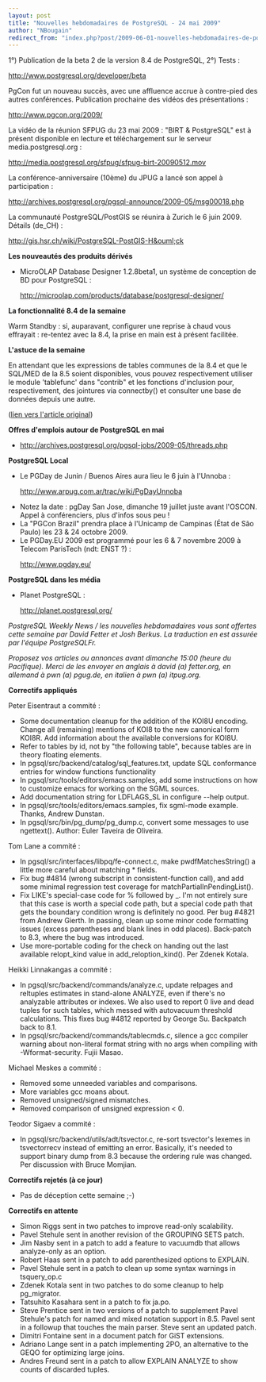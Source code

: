 ```yaml
---
layout: post
title: "Nouvelles hebdomadaires de PostgreSQL - 24 mai 2009"
author: "NBougain"
redirect_from: "index.php?post/2009-06-01-nouvelles-hebdomadaires-de-postgresql-24-mai-2009 "
---
```



<p>1&deg;) Publication de la beta 2 de la version 8.4 de PostgreSQL, 2&deg;) Tests&nbsp;: 

<a target="_blank" href="http://www.postgresql.org/developer/beta">http://www.postgresql.org/developer/beta</a></p>

<p>PgCon fut un nouveau succ&egrave;s, avec une affluence accrue &agrave; contre-pied des autres conf&eacute;rences. Publication prochaine des vid&eacute;os des pr&eacute;sentations&nbsp;: 

<a target="_blank" href="http://www.pgcon.org/2009/">http://www.pgcon.org/2009/</a></p>

<p>La vid&eacute;o de la r&eacute;union SFPUG du 23 mai 2009&nbsp;: "BIRT &amp; PostgreSQL" est &agrave; pr&eacute;sent disponible en lecture et t&eacute;l&eacute;chargement sur le serveur media.postgresql.org&nbsp;: 

<a target="_blank" href="http://media.postgresql.org/sfpug/sfpug-birt-20090512.mov">http://media.postgresql.org/sfpug/sfpug-birt-20090512.mov</a></p>

<p>La conf&eacute;rence-anniversaire (10&egrave;me) du JPUG a lanc&eacute; son appel &agrave; participation&nbsp;: 

<a target="_blank" href="http://archives.postgresql.org/pgsql-announce/2009-05/msg00018.php">http://archives.postgresql.org/pgsql-announce/2009-05/msg00018.php</a></p>

<p>La communaut&eacute; PostgreSQL/PostGIS se r&eacute;unira &agrave; Zurich le 6 juin 2009. D&eacute;tails (de_CH)&nbsp;: 

<a target="_blank" href="http://gis.hsr.ch/wiki/PostgreSQL-PostGIS-H%C3%B6ck">http://gis.hsr.ch/wiki/PostgreSQL-PostGIS-H&ouml;ck</a></p>

<p><strong>Les nouveaut&eacute;s des produits d&eacute;riv&eacute;s</strong></p>

<ul>

<li>MicroOLAP Database Designer 1.2.8beta1, un syst&egrave;me de conception de BD pour PostgreSQL&nbsp;: 

<a target="_blank" href="http://microolap.com/products/database/postgresql-designer/">http://microolap.com/products/database/postgresql-designer/</a></li>

</ul>

<p><strong>La fonctionnalit&eacute; 8.4 de la semaine</strong></p>

<p>Warm Standby&nbsp;: si, auparavant, configurer une reprise &agrave; chaud vous effrayait&nbsp;: re-tentez avec la 8.4, la prise en main est &agrave; pr&eacute;sent facilit&eacute;e.</p>

<p><strong>L'astuce de la semaine</strong></p>

<p>En attendant que les expressions de tables communes de la 8.4 et que le SQL/MED de la 8.5 soient disponibles, vous pouvez respectivement utiliser le module 'tablefunc' dans "contrib" et les fonctions d'inclusion pour, respectivement, des jointures via connectby() et consulter une base de donn&eacute;es depuis une autre.</p>

<p>(<a target="_blank" href="http://www.postgresql.org/community/weeklynews/pwn20090524">lien vers l'article original</a>)</p>

<!--more-->


<p><strong>Offres d'emplois autour de PostgreSQL en mai</strong></p>

<ul>

<li><a target="_blank" href="http://archives.postgresql.org/pgsql-jobs/2009-05/threads.php">http://archives.postgresql.org/pgsql-jobs/2009-05/threads.php</a></li>

</ul>

<p><strong>PostgreSQL Local</strong></p>

<ul>

<li>Le PGDay de Junin / Buenos Aires aura lieu le 6 juin &agrave; l'Unnoba&nbsp;: 

<a target="_blank" href="http://www.arpug.com.ar/trac/wiki/PgDayUnnoba">http://www.arpug.com.ar/trac/wiki/PgDayUnnoba</a></li>

<li>Notez la date&nbsp;: pgDay San Jose, dimanche 19 juillet juste avant l'OSCON. Appel &agrave; conf&eacute;renciers, plus d'infos sous peu&nbsp;!</li>

<li>La "PGCon Brazil" prendra place &agrave; l'Unicamp de Campinas (&Eacute;tat de S&atilde;o Paulo) les 23 &amp; 24 octobre 2009.</li>

<li>Le PGDay.EU 2009 est programm&eacute; pour les 6 &amp; 7 novembre 2009 &agrave; Telecom ParisTech (ndt: ENST ?)&nbsp;: 

<a target="_blank" href="http://www.pgday.eu/">http://www.pgday.eu/</a></li>

</ul>

<p><strong>PostgreSQL dans les m&eacute;dia</strong></p>

<ul>

<li>Planet PostgreSQL&nbsp;: 

<a target="_blank" href="http://planet.postgresql.org/">http://planet.postgresql.org/</a></li>

</ul>

<p><i>PostgreSQL Weekly News / les nouvelles hebdomadaires vous sont offertes cette semaine par David Fetter et Josh Berkus. La traduction en est assur&eacute;e par l'&eacute;quipe PostgreSQLFr.</i></p>

<p><i>Proposez vos articles ou annonces avant dimanche 15:00 (heure du Pacifique). Merci de les envoyer en anglais &agrave; david (a) fetter.org, en allemand &agrave; pwn (a) pgug.de, en italien &agrave; pwn (a) itpug.org.</i></p>

<p><strong>Correctifs appliqu&eacute;s</strong></p>

<p>Peter Eisentraut a commit&eacute;&nbsp;:</p>

<ul>

<li>Some documentation cleanup for the addition of the KOI8U encoding. Change all (remaining) mentions of KOI8 to the new canonical form KOI8R. Add information about the available conversions for KOI8U.</li>

<li>Refer to tables by id, not by "the following table", because tables are in theory floating elements.</li>

<li>In pgsql/src/backend/catalog/sql_features.txt, update SQL conformance entries for window functions functionality</li>

<li>In pgsql/src/tools/editors/emacs.samples, add some instructions on how to customize emacs for working on the SGML sources.</li>

<li>Add documentation string for LDFLAGS_SL in configure --help output.</li>

<li>In pgsql/src/tools/editors/emacs.samples, fix sgml-mode example. Thanks, Andrew Dunstan.</li>

<li>In pgsql/src/bin/pg_dump/pg_dump.c, convert some messages to use ngettext(). Author: Euler Taveira de Oliveira.</li>

</ul>

<p>Tom Lane a commit&eacute;&nbsp;:</p>

<ul>

<li>In pgsql/src/interfaces/libpq/fe-connect.c, make pwdfMatchesString() a little more careful about matching * fields.</li>

<li>Fix bug #4814 (wrong subscript in consistent-function call), and add some minimal regression test coverage for matchPartialInPendingList().</li>

<li>Fix LIKE's special-case code for % followed by _. I'm not entirely sure that this case is worth a special code path, but a special code path that gets the boundary condition wrong is definitely no good. Per bug #4821 from Andrew Gierth. In passing, clean up some minor code formatting issues (excess parentheses and blank lines in odd places). Back-patch to 8.3, where the bug was introduced.</li>

<li>Use more-portable coding for the check on handing out the last available relopt_kind value in add_reloption_kind(). Per Zdenek Kotala.</li>

</ul>

<p>Heikki Linnakangas a commit&eacute;&nbsp;:</p>

<ul>

<li>In pgsql/src/backend/commands/analyze.c, update relpages and reltuples estimates in stand-alone ANALYZE, even if there's no analyzable attributes or indexes. We also used to report 0 live and dead tuples for such tables, which messed with autovacuum threshold calculations. This fixes bug #4812 reported by George Su. Backpatch back to 8.1.</li>

<li>In pgsql/src/backend/commands/tablecmds.c, silence a gcc compiler warning about non-literal format string with no args when compiling with -Wformat-security. Fujii Masao.</li>

</ul>

<p>Michael Meskes a commit&eacute;&nbsp;:</p>

<ul>

<li>Removed some unneeded variables and comparisons.</li>

<li>More variables gcc moans about.</li>

<li>Removed unsigned/signed mismatches.</li>

<li>Removed comparison of unsigned expression &lt; 0.</li>

</ul>

<p>Teodor Sigaev a commit&eacute;&nbsp;:</p>

<ul>

<li>In pgsql/src/backend/utils/adt/tsvector.c, re-sort tsvector's lexemes in tsvectorrecv instead of emitting an error. Basically, it's needed to support binary dump from 8.3 because the ordering rule was changed. Per discussion with Bruce Momjian.</li>

</ul>

<p><strong>Correctifs rejet&eacute;s (&agrave; ce jour)</strong></p>

<ul>

<li>Pas de d&eacute;ception cette semaine&nbsp;;-)</li>

</ul>

<p><strong>Correctifs en attente</strong></p>

<ul>

<li>Simon Riggs sent in two patches to improve read-only scalability.</li>

<li>Pavel Stehule sent in another revision of the GROUPING SETS patch.</li>

<li>Jim Nasby sent in a patch to add a feature to vacuumdb that allows analyze-only as an option.</li>

<li>Robert Haas sent in a patch to add parenthesized options to EXPLAIN.</li>

<li>Pavel Stehule sent in a patch to clean up some syntax warnings in tsquery_op.c</li>

<li>Zdenek Kotala sent in two patches to do some cleanup to help pg_migrator.</li>

<li>Tatsuhito Kasahara sent in a patch to fix ja.po.</li>

<li>Steve Prentice sent in two versions of a patch to supplement Pavel Stehule's patch for named and mixed notation support in 8.5. Pavel sent in a followup that touches the main parser. Steve sent an updated patch.</li>

<li>Dimitri Fontaine sent in a document patch for GiST extensions.</li>

<li>Adriano Lange sent in a patch implementing 2PO, an alternative to the GEQO for optimizing large joins.</li>

<li>Andres Freund sent in a patch to allow EXPLAIN ANALYZE to show counts of discarded tuples.</li>

</ul>